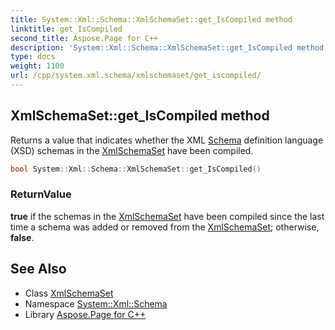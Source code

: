 ```yaml
---
title: System::Xml::Schema::XmlSchemaSet::get_IsCompiled method
linktitle: get_IsCompiled
second_title: Aspose.Page for C++
description: 'System::Xml::Schema::XmlSchemaSet::get_IsCompiled method. Returns a value that indicates whether the XML Schema definition language (XSD) schemas in the XmlSchemaSet have been compiled in C++.'
type: docs
weight: 1100
url: /cpp/system.xml.schema/xmlschemaset/get_iscompiled/
---
```

## XmlSchemaSet::get_IsCompiled method


Returns a value that indicates whether the XML [Schema](../../) definition language (XSD) schemas in the [XmlSchemaSet](../) have been compiled.

```cpp
bool System::Xml::Schema::XmlSchemaSet::get_IsCompiled()
```


### ReturnValue

**true** if the schemas in the [XmlSchemaSet](../) have been compiled since the last time a schema was added or removed from the [XmlSchemaSet](../); otherwise, **false**.

## See Also

* Class [XmlSchemaSet](../)
* Namespace [System::Xml::Schema](../../)
* Library [Aspose.Page for C++](../../../)
